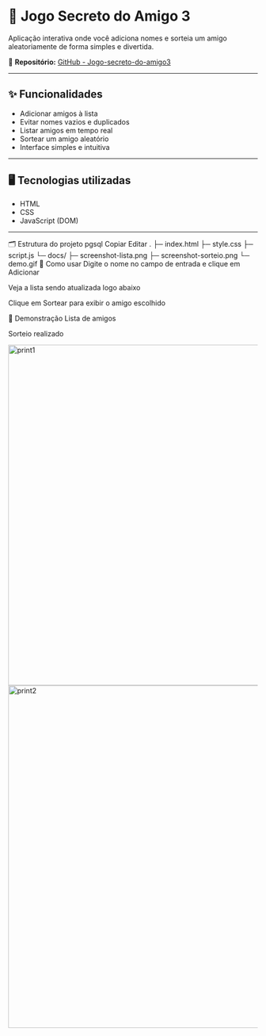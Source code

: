 
# 🎯 Jogo Secreto do Amigo 3

Aplicação interativa onde você adiciona nomes e sorteia um amigo aleatoriamente de forma simples e divertida.

🔗 **Repositório:** [GitHub - Jogo-secreto-do-amigo3](https://github.com/Priscila158/Jogo-secreto-do-amigo3)  


---

## ✨ Funcionalidades
- Adicionar amigos à lista
- Evitar nomes vazios e duplicados
- Listar amigos em tempo real
- Sortear um amigo aleatório
- Interface simples e intuitiva

---

## 🖥️ Tecnologias utilizadas
- HTML
- CSS
- JavaScript (DOM)

---

🗂️ Estrutura do projeto
pgsql
Copiar
Editar
.
├─ index.html
├─ style.css
├─ script.js
└─ docs/
   ├─ screenshot-lista.png
   ├─ screenshot-sorteio.png
   └─ demo.gif
🚀 Como usar
Digite o nome no campo de entrada e clique em Adicionar

Veja a lista sendo atualizada logo abaixo

Clique em Sortear para exibir o amigo escolhido

📸 Demonstração
Lista de amigos

Sorteio realizado

<img width="1084" height="687" alt="print1" src="https://github.com/user-attachments/assets/280f2814-5cda-443a-938d-ebf1701d9100" />

<img width="1075" height="691" alt="print2" src="https://github.com/user-attachments/assets/02a47231-7b49-4b78-b733-f219d2ce5d38" />


